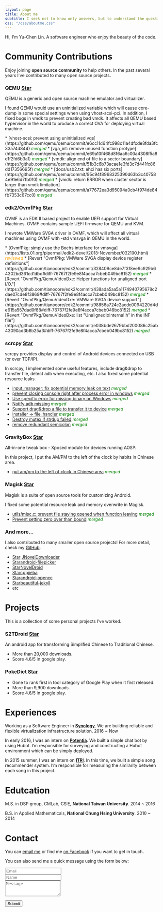```yaml
---
layout: page
title: About me
subtitle: I seek not to know only answers, but to understand the questions.
css: "/css/aboutme.css"
---
```

<script async defer src="https://buttons.github.io/buttons.js"></script>

Hi, I'm Yu-Chen Lin. A software engineer who enjoy the beauty of the code.

# Community Contributions

<p class="about-text">
<span class="fa fa-code about-icon"></span>
Enjoy joining <strong>open source community</strong> to help others. In the past several years I've contributed to many open source projects.
</p>

### QEMU <a class="github-button" href="https://github.com/qemu/qemu" data-show-count="true" aria-label="Star qemu/qemu on GitHub">Star</a>

<p class="about-contribution-text">
QEMU is a generic and open source machine emulator and virtualizer.
</p>

<p class="about-contribution-text">
I found QEMU would use an uninitialized variable which will cause core-dump in some special settings when using vhost-scsi-pci. In addition, I fixed bugs in vmdk to prevent creating bad vmdk. It affects all QEMU based hypervisor in the world to produce a correct OVA for deploying virtual machine.
</p>
* [vhost-scsi: prevent using uninitialized vqs](https://github.com/qemu/qemu/commit/e6cc11d64fc998c11a4dfcde8fda3fc33a74d844) <em style="color: green;">merged</em>
* [vga_int: remove unused function protype](https://github.com/qemu/qemu/commit/e69a10f468d8f6aa6c00a4308f5a8e1f2fd6b3a1) <em style="color: green;">merged</em>
* [vmdk: align end of file to a sector boundary](https://github.com/qemu/qemu/commit/51b3c6b73acae1e3fd3c7d441fc86dd17356695f) <em style="color: green;">merged</em>
* [docs/usb2.txt: ehci has six ports](https://github.com/qemu/qemu/commit/95c94f8968325390d63b3c407584e91e6d7fb010) <em style="color: green;">merged</em>
* [vmdk: return ERROR when cluster sector is larger than vmdk limitation](https://github.com/qemu/qemu/commit/a77672ea3d95094a0cb4f974de84fb7353c67cc0) <em style="color: green;">merged</em>

### edk2/OvmfPkg <a class="github-button" href="https://github.com/tianocore/edk2" data-show-count="true" aria-label="Star tianocore/edk2 on GitHub">Star</a>

<p class="about-contribution-text">
OVMF is an EDK II based project to enable UEFI support for Virtual Machines. OVMF contains sample UEFI firmware for QEMU and KVM.
</p>

<p class="about-contribution-text">
I rewrote VMWare SVGA driver in OVMF, which will affect all virtual machines using OVMF with -std vmsvga in QEMU in the world.
</p>
* [OvmfPkg: simply use the Bochs interface for vmsvga](https://lists.01.org/pipermail/edk2-devel/2018-November/032100.html) <em style="color: orange;">reviewed</em>
* [Revert "OvmfPkg: VMWare SVGA display device register definitions"](https://github.com/tianocore/edk2/commit/328409ce8de7f318ee9c929b64302bd361cd1dbd#diff-76767f2fe9e8f4acca7cbeb049bc8152) <em style="color: green;">merged</em>
* [Revert "OvmfPkg/QemuVideoDxe: Helper functions for unaligned port I/O."](https://github.com/tianocore/edk2/commit/438ada5aa5a1174940795678c2dae07cde8f3869#diff-76767f2fe9e8f4acca7cbeb049bc8152) <em style="color: green;">merged</em>
* [Revert "OvmfPkg/QemuVideoDxe: VMWare SVGA device support"](https://github.com/tianocore/edk2/commit/98856a724c2acdc0094220d4de615a557dad0f88#diff-76767f2fe9e8f4acca7cbeb049bc8152) <em style="color: green;">merged</em>
* [Revert "OvmfPkg/QemuVideoDxe: list "UnalignedIoInternal.h" in the INF file"](https://github.com/tianocore/edk2/commit/e038bde2679bbd200086c25ab43090ad3b8b25a3#diff-76767f2fe9e8f4acca7cbeb049bc8152) <em style="color: green;">merged</em>

### scrcpy <a class="github-button" href="https://github.com/Genymobile/scrcpy" data-show-count="true" aria-label="Star Genymobile/scrcpy on GitHub">Star</a>

<p class="about-contribution-text">
scrcpy provides display and control of Android devices connected on USB (or over TCP/IP).
</p>

<p class="about-contribution-text">
In scrcpy, I implemented some useful features, include drag&drop to transfer file, detect adb when executing, etc. I also fixed some potential resource leaks.
</p>

* [input_manager: fix potential memory leak on text](https://github.com/Genymobile/scrcpy/commit/96056e3213b9f142cc39672186290b7495c1e0dd) <em style="color: green;">merged</em>
* [prevent closing console right after process error in windows](https://github.com/Genymobile/scrcpy/commit/140b1ef6a5f2de489f99c6f7f63dc2a49bc404f6) <em style="color: green;">merged</em>
* [Use specific error for missing binary on Windows](https://github.com/Genymobile/scrcpy/commit/27bed948d4ddfffbb6ea5ad80a2a58394fa96b75) <em style="color: green;">merged</em>
* [Notify adb missing](https://github.com/Genymobile/scrcpy/commit/6d2d803003c231df9df3343eb73edf97d9ac3c76) <em style="color: green;">merged</em>
* [Support drag&drop a file to transfer it to device](https://github.com/Genymobile/scrcpy/commit/66f45f9dae6a9c1a6845c4c87377c9bc235edd7f) <em style="color: green;">merged</em>
* [installer -> file_handler](https://github.com/Genymobile/scrcpy/commit/aa97eed24b7571c1c30026528eceba15f382a862) <em style="color: green;">merged</em>
* [Destroy mutex if strdup failed](https://github.com/Genymobile/scrcpy/commit/a3ab92226d96669e10b659bf559e50e64fe4a205) <em style="color: green;">merged</em>
* [remove redundant semicolon](https://github.com/Genymobile/scrcpy/commit/f8ef4f1cf77584541a001c9e22f5add32f71ded4) <em style="color: green;">merged</em>

### GravityBox <a class="github-button" href="https://github.com/GravityBox/GravityBox" data-show-count="true" aria-label="Star GravityBox/GravityBox on GitHub">Star</a>

<p class="about-contribution-text">
All-in-one tweak box - Xposed module for devices running AOSP.
</p>

<p class="about-contribution-text">
In this project, I put the AM/PM to the left of the clock by habits in Chinese area.
</p>

* [put am/pm to the left of clock in Chinese area](https://github.com/GravityBox/GravityBox/commit/bbc91e01a3d7681a0c4bc34c32195a7576eda2c0) <em style="color: green;">merged</em>

### Magisk <a class="github-button" href="https://github.com/topjohnwu/Magisk" data-show-count="true" aria-label="Star topjohnwu/Magisk on GitHub">Star</a>

<p class="about-contribution-text">
Magisk is a suite of open source tools for customizing Android.
</p>

<p class="about-contribution-text">
I fixed some potential resource leak and memory overwrite in Magisk.
</p>

* [utils/misc.c: prevent file staying opened when function leaving](https://github.com/topjohnwu/Magisk/commit/0ab6ffefb43c38aa036e7368454a89807bfef9f7) <em style="color: green;">merged</em>
* [Prevent setting zero over than bound](https://github.com/topjohnwu/Magisk/commit/312466aaf82084b8abbbf99f6751310521f6ef64) <em style="color: green;">merged</em>

### And more...

<p class="about-contribution-text">
I also contributed to many smaller open source projects! For more detail, check my <a href="https://github.com/npes87184">GitHub</a>.
</p>

* <a class="github-button" href="https://github.com/pupuliao/JNovelDownloader" data-show-count="true" aria-label="Star pupuliao/JNovelDownloader on GitHub">Star</a> [JNovelDownloader](https://github.com/pupuliao/JNovelDownloader)
* <a class="github-button" href="https://github.com/Angads25/android-filepicker" data-show-count="true" aria-label="Star Angads25/android-filepicker on GitHub">Star</a>[android-filepicker](https://github.com/Angads25/android-filepicker)
* <a class="github-button" href="https://github.com/sh1r0/NovelDroid" data-show-count="true" aria-label="Star sh1r0/NovelDroid on GitHub">Star</a>[NovelDroid](https://github.com/sh1r0/NovelDroid)
* <a class="github-button" href="https://github.com/yanyiwu/cppjieba" data-show-count="true" aria-label="Star yanyiwu/cppjieba on GitHub">Star</a>[cppjieba](https://github.com/yanyiwu/cppjieba)
* <a class="github-button" href="https://github.com/qichuan/android-opencc" data-show-count="true" aria-label="Star qichuan/android-opencc on GitHub">Star</a>[android-opencc](https://github.com/qichuan/android-opencc)
* <a class="github-button" href="https://github.com/daattali/beautiful-jekyll" data-show-count="true" aria-label="Star daattali/beautiful-jekyll on GitHub">Star</a>[beautiful-jekyll](https://github.com/daattali/beautiful-jekyll)
* etc

<h1>Projects</h1>

<p class="about-text">
<span class="fa fa-file-text-o about-icon"></span>
This is a collection of some personal projects I’ve worked.
</p>

### S2TDroid <a class="github-button" href="https://github.com/npes87184/S2TDroid" data-show-count="true" aria-label="Star npes87184/S2TDroid on GitHub">Star</a>

<p class="about-contribution-text">
An android app for transforming Simplified Chinese to Traditional Chinese.
</p>

* More than 20,000 downloads.
* Score 4.6/5 in google play.

### PokeDict <a class="github-button" href="https://github.com/npes87184/PokeResearchDictionary" data-show-count="true" aria-label="Star npes87184/PokeResearchDictionary on GitHub">Star</a>

* Gone to rank first in tool category of Google Play when it first released.
* More than 9,900 downloads.
* Score 4.6/5 in google play.

<h1>Experiences</h1>

<p class="about-text">
<span class="fa fa-briefcase about-icon"></span>
Working as a Software Engineer in <strong><a href="https://www.synology.com/en-global">Synology</a></strong>. We are building reliable and flexible virtualization infrastructure solution. 2016 ~ Now
</p>

<p class="about-text">
<span class="fa fa-briefcase about-icon"></span>
In early 2016, I was an intern on <strong><a href="http://potentia.asia/">Potentia</a></strong>. We built a simple chat bot by using Hubot. I’m responsible for surveying and constructing a Hubot environment which can be simply deployed.
</p>

<p class="about-text">
<span class="fa fa-briefcase about-icon"></span>
In 2015 summer, I was an intern on <strong><a href="https://www.itri.org.tw/">ITRI</a></strong>. In this time, we built a simple song recommender system. I’m responsible for measuring the similarity between each song in this project.
</p>

<h1>Edutcation</h1>

<p class="about-text">
<span class="fa fa-graduation-cap about-icon"></span>
M.S. in DSP group, CMLab, CSIE, <strong>National Taiwan University</strong>. 2014 ~ 2016
</p>

<p class="about-text">
<span class="fa fa-graduation-cap about-icon"></span>
B.S. in Applied Mathematicals, <strong>National Chung Hsing University</strong>. 2010 ~ 2014
</p>

<div id="contactme-section">
<h1 id="contact">Contact</h1>

<!--
<div class="alert alert-danger" role="alert">
I will be away until Feb 6, with very limited time to work. My responses will be slow during this period.
</div>
-->



<p>You can <a href="mailto:npes87184@gmail.com?subject=Hello from npes87184.github.io">email me</a> or find me <a href="https://www.facebook.com/npes87184">on Facebook</a> if you want to get in touch.
<form action="https://formspree.io/npes87184@gmail.com" method="POST" class="form" id="contact-form">
  <p>You can also send me a quick message using the form below:</p>
  <div class="row">
    <div class="col-xs-6">
      <input type="email" name="_replyto" class="form-control input-lg" placeholder="Email" title="Email">
    </div>
    <div class="col-xs-6">
      <input type="text" name="name" class="form-control input-lg" placeholder="Name" title="Name">
    </div>
  </div>
  <input type="hidden" name="_subject" value="New submission from deanattali.com">
  <textarea type="text" name="content" class="form-control input-lg" placeholder="Message" title="Message" required="required" rows="3"></textarea>
  <input type="text" name="_gotcha" style="display:none">
  <input type="hidden" name="_next" value="./aboutme?message=Your message was sent successfully, thanks!" />
  
  <button type="submit" class="btn btn-lg btn-primary">Submit</button>
</form>
